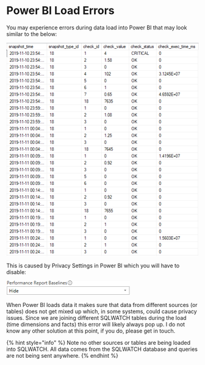 # Power BI Load Errors

You may experience errors during data load into Power BI that may look similar to the below:

![](../../.gitbook/assets/image%20%28100%29.png)

This is caused by Privacy Settings in Power BI which you will have to disable:

![](../../.gitbook/assets/image%20%2835%29.png)

When Power BI loads data it makes sure that data from different sources \(or tables\) does not get mixed up which, in some systems, could cause privacy issues. Since we are joining different SQLWATCH tables during the load \(time dimensions and facts\) this error will likely always pop up. I do not know any other solution at this point, if you do, please get in touch.

{% hint style="info" %}
Note no other sources or tables are being loaded into SQLWATCH. All data comes from the SQLWATCH database and queries are not being sent anywhere.
{% endhint %}

